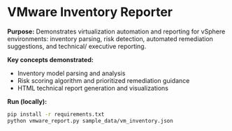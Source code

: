 # VMware Inventory Reporter 

**Purpose:** Demonstrates virtualization automation and reporting for vSphere environments: inventory parsing, risk detection, automated remediation suggestions, and technical/ executive reporting.

**Key concepts demonstrated:**
- Inventory model parsing and analysis
- Risk scoring algorithm and prioritized remediation guidance
- HTML technical report generation and visualizations

**Run (locally):**
```bash
pip install -r requirements.txt
python vmware_report.py sample_data/vm_inventory.json
```
